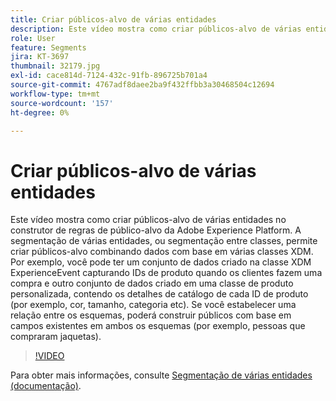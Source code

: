 ```yaml
---
title: Criar públicos-alvo de várias entidades
description: Este vídeo mostra como criar públicos-alvo de várias entidades no construtor de regras de público-alvo da Adobe Experience Platform.  A segmentação de várias entidades, ou segmentação entre classes, permite criar públicos-alvo combinando dados com base em várias classes XDM.
role: User
feature: Segments
jira: KT-3697
thumbnail: 32179.jpg
exl-id: cace814d-7124-432c-91fb-896725b701a4
source-git-commit: 4767adf8daee2ba9f432ffbb3a30468504c12694
workflow-type: tm+mt
source-wordcount: '157'
ht-degree: 0%

---
```


# Criar públicos-alvo de várias entidades

Este vídeo mostra como criar públicos-alvo de várias entidades no construtor de regras de público-alvo da Adobe Experience Platform.  A segmentação de várias entidades, ou segmentação entre classes, permite criar públicos-alvo combinando dados com base em várias classes XDM. Por exemplo, você pode ter um conjunto de dados criado na classe XDM ExperienceEvent capturando IDs de produto quando os clientes fazem uma compra e outro conjunto de dados criado em uma classe de produto personalizada, contendo os detalhes de catálogo de cada ID de produto (por exemplo, cor, tamanho, categoria etc). Se você estabelecer uma relação entre os esquemas, poderá construir públicos com base em campos existentes em ambos os esquemas (por exemplo, pessoas que compraram jaquetas).

<!--Segment context (segment payload) allows you to provide key contextual details, such as a visitor's abandoned cart contents, in your segment definition so you can send personalized messages.-->

>[!VIDEO](https://video.tv.adobe.com/v/32179?quality=12&learn=on)

Para obter mais informações, consulte [Segmentação de várias entidades (documentação)](https://experienceleague.adobe.com/docs/experience-platform/segmentation/multi-entity-segmentation.html).
